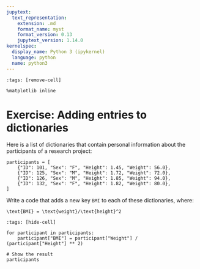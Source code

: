 ```yaml
---
jupytext:
  text_representation:
    extension: .md
    format_name: myst
    format_version: 0.13
    jupytext_version: 1.14.0
kernelspec:
  display_name: Python 3 (ipykernel)
  language: python
  name: python3
---
```


```{code-cell} ipython3
:tags: [remove-cell]

%matplotlib inline
```


# Exercise: Adding entries to dictionaries

Here is a list of dictionaries that contain personal information about the participants of a research project:

```{code-cell} ipython3
participants = [
    {"ID": 101, "Sex": "F", "Height": 1.45, "Weight": 56.0},
    {"ID": 125, "Sex": "M", "Height": 1.72, "Weight": 72.0},
    {"ID": 126, "Sex": "M", "Height": 1.85, "Weight": 94.0},
    {"ID": 132, "Sex": "F", "Height": 1.82, "Weight": 80.0},
]
```

Write a code that adds a new key `BMI` to each of these dictionaries, where:

```{math}
\text{BMI} = \text{weight}/\text{height}^2
```

```{code-cell} ipython3
:tags: [hide-cell]

for participant in participants:
    participant["BMI"] = participant["Weight"] / (participant["Height"] ** 2)

# Show the result
participants
```
